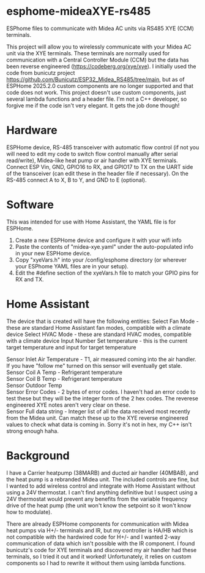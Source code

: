 # esphome-mideaXYE-rs485
ESPhome files to communicate with Midea AC units via RS485 XYE (CCM) terminals.

This project will allow you to wirelessly communicate with your Midea AC unit via the XYE terminals.  These terminals are normally used for communication with a Central Controller Module (CCM) but the data has been reverse engineered (https://codeberg.org/xye/xye).  I initially used the code from bunicutz project https://github.com/Bunicutz/ESP32_Midea_RS485/tree/main, but as of ESPHome 2025.2.0 custom components are no longer supported and that code does not work.  This project doesn't use custom components, just several lambda functions and a header file.  I'm not a C++ developer, so forgive me if the code isn't very elegant. It gets the job done though!

# Hardware
ESPHome device, RS-485 transceiver with automatic flow control (if not you will need to edit my code to switch flow control manually after serial read/write), Midea-like heat pump or air handler with XYE terminals.  Connect ESP Vin, GND, GPIO16 to RX, and GPIO17 to TX on the UART side of the transceiver (can edit these in the header file if necessary).  On the RS-485 connect A to X, B to Y, and GND to E (optional).

# Software
This was intended for use with Home Assistant, the YAML file is for ESPHome. 
1. Create a new ESPHome device and configure it with your wifi info
2. Paste the contents of "midea-xye.yaml" under the auto-populated info in your new ESPHome device.
3. Copy "xyeVars.h" into your /config/esphome directory (or wherever your ESPhome YAML files are in your setup).
4. Edit the #define section of the xyeVars.h file to match your GPIO pins for RX and TX.

# Home Assistant
The device that is created will have the following entities:
Select Fan Mode - these are standard Home Assistant fan modes, compatible with a climate device
Select HVAC Mode - these are standard HVAC modes, compatible with a climate device
Input Number Set temperature - this is the current target temperature and input for target temperature

Sensor Inlet Air Temperature - T1, air measured coming into the air handler. If you have "follow me" turned on this sensor will eventually get stale.\
Sensor Coil A Temp - Refrigerant temperature\
Sensor Coil B Temp - Refrigerant temperature\
Sensor Outdoor Temp\
Sensor Error Codes - 2 bytes of error codes. I haven't had an error code to test these but they will be the integer form of the 2 hex codes. The reverese engineered XYE notes aren't very clear on these.\
Sensor Full data string - Integer list of all the data received most recently from the Midea unit. Can match these up to the XYE reverse engineered values to check what data is coming in. Sorry it's not in hex, my C++ isn't strong enough haha.

# Background
I have a Carrier heatpump (38MARB) and ducted air handler (40MBAB), and the heat pump is a rebranded Midea unit.  The included controls are fine, but I wanted to add wireless control and integrate with Home Assistant without using a 24V thermostat.  I can't find anything definitive but I suspect using a 24V thermostat would prevent any benefits from the variable frequency drive of the heat pump (the unit won't know the setpoint so it won't know how to modulate).  

There are already ESPHome components for communication with Midea heat pumps via H+/- terminals and IR, but my controller is HA/HB which is not compatible with the hardwired code for H+/- and I wanted 2-way communication of data which isn't possible with the IR component.  I found bunicutz's code for XYE terminals and discovered my air handler had these terminals, so I tried it out and it worked! Unfortunately, it relies on custom components so I had to rewrite it without them using lambda functions. 

